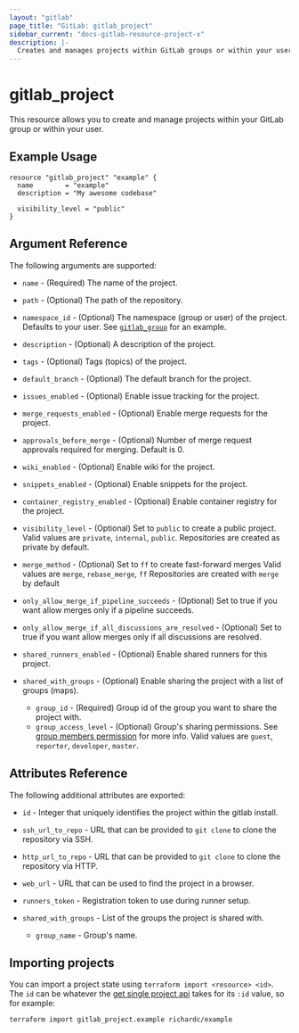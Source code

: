 ```yaml
---
layout: "gitlab"
page_title: "GitLab: gitlab_project"
sidebar_current: "docs-gitlab-resource-project-x"
description: |-
  Creates and manages projects within GitLab groups or within your user
---
```


# gitlab\_project

This resource allows you to create and manage projects within your
GitLab group or within your user.


## Example Usage

```hcl
resource "gitlab_project" "example" {
  name        = "example"
  description = "My awesome codebase"

  visibility_level = "public"
}
```

## Argument Reference

The following arguments are supported:

* `name` - (Required) The name of the project.

* `path` - (Optional) The path of the repository.

* `namespace_id` - (Optional) The namespace (group or user) of the project. Defaults to your user.
  See [`gitlab_group`](group.html) for an example.

* `description` - (Optional) A description of the project.

* `tags` - (Optional) Tags (topics) of the project.

* `default_branch` - (Optional) The default branch for the project.

* `issues_enabled` - (Optional) Enable issue tracking for the project.

* `merge_requests_enabled` - (Optional) Enable merge requests for the project.

* `approvals_before_merge` - (Optional) Number of merge request approvals required for merging. Default is 0.

* `wiki_enabled` - (Optional) Enable wiki for the project.

* `snippets_enabled` - (Optional) Enable snippets for the project.

* `container_registry_enabled` - (Optional) Enable container registry for the project.

* `visibility_level` - (Optional) Set to `public` to create a public project.
  Valid values are `private`, `internal`, `public`.
  Repositories are created as private by default.

* `merge_method` - (Optional) Set to `ff` to create fast-forward merges
  Valid values are `merge`, `rebase_merge`, `ff`
  Repositories are created with `merge` by default

* `only_allow_merge_if_pipeline_succeeds` - (Optional) Set to true if you want allow merges only if a pipeline succeeds.

* `only_allow_merge_if_all_discussions_are_resolved` - (Optional) Set to true if you want allow merges only if all discussions are resolved.

* `shared_runners_enabled` - (Optional) Enable shared runners for this project.

* `shared_with_groups` - (Optional) Enable sharing the project with a list of groups (maps).
  * `group_id` - (Required) Group id of the group you want to share the project with.
  * `group_access_level` - (Optional) Group's sharing permissions. See [group members permission][group_members_permissions] for more info.
  Valid values are `guest`, `reporter`, `developer`, `master`.

## Attributes Reference

The following additional attributes are exported:

* `id` - Integer that uniquely identifies the project within the gitlab install.

* `ssh_url_to_repo` - URL that can be provided to `git clone` to clone the
  repository via SSH.

* `http_url_to_repo` - URL that can be provided to `git clone` to clone the
  repository via HTTP.

* `web_url` - URL that can be used to find the project in a browser.

* `runners_token` - Registration token to use during runner setup.

* `shared_with_groups` - List of the groups the project is shared with.
  * `group_name` - Group's name.

## Importing projects

You can import a project state using `terraform import <resource> <id>`.  The
`id` can be whatever the [get single project api][get_single_project] takes for
its `:id` value, so for example:

    terraform import gitlab_project.example richardc/example

[get_single_project]: https://docs.gitlab.com/ee/api/projects.html#get-single-project
[group_members_permissions]: https://docs.gitlab.com/ce/user/permissions.html#group-members-permissions
